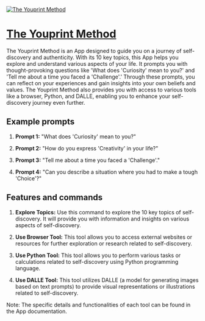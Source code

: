 [![The Youprint Method](https://files.oaiusercontent.com/file-bGJ1zJsyqHgAMJK8NlWNr6ei?se=2123-10-17T12%3A09%3A39Z&sp=r&sv=2021-08-06&sr=b&rscc=max-age%3D31536000%2C%20immutable&rscd=attachment%3B%20filename%3DOrange.jpg&sig=t46WakOrVrsjCPk8H7lVJAIdd78FZm9NitIxu%2Btg1eE%3D)](https://chat.openai.com/g/g-z97N0CJzw-the-youprint-method)

# [The Youprint Method](https://chat.openai.com/g/g-z97N0CJzw-the-youprint-method)

The Youprint Method is an App designed to guide you on a journey of self-discovery and authenticity. With its 10 key topics, this App helps you explore and understand various aspects of your life. It prompts you with thought-provoking questions like 'What does 'Curiosity' mean to you?' and 'Tell me about a time you faced a 'Challenge'.' Through these prompts, you can reflect on your experiences and gain insights into your own beliefs and values. The Youprint Method also provides you with access to various tools like a browser, Python, and DALLE, enabling you to enhance your self-discovery journey even further.

## Example prompts

1. **Prompt 1:** "What does 'Curiosity' mean to you?"

2. **Prompt 2:** "How do you express 'Creativity' in your life?"

3. **Prompt 3:** "Tell me about a time you faced a 'Challenge'."

4. **Prompt 4:** "Can you describe a situation where you had to make a tough 'Choice'?"

## Features and commands

1. **Explore Topics:** Use this command to explore the 10 key topics of self-discovery. It will provide you with information and insights on various aspects of self-discovery.

2. **Use Browser Tool:** This tool allows you to access external websites or resources for further exploration or research related to self-discovery.

3. **Use Python Tool:** This tool allows you to perform various tasks or calculations related to self-discovery using Python programming language.

4. **Use DALLE Tool:** This tool utilizes DALLE (a model for generating images based on text prompts) to provide visual representations or illustrations related to self-discovery.

Note: The specific details and functionalities of each tool can be found in the App documentation.